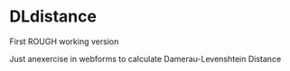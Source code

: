 # DLdistance
First ROUGH working version

Just anexercise in webforms to calculate Damerau-Levenshtein Distance
